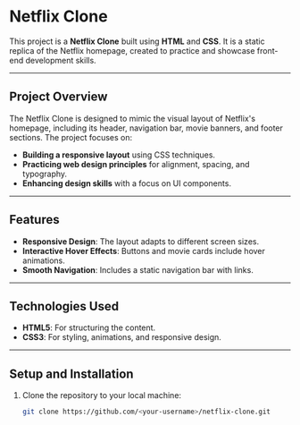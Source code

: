 # Netflix Clone

This project is a **Netflix Clone** built using **HTML** and **CSS**. It is a static replica of the Netflix homepage, created to practice and showcase front-end development skills.

---

## Project Overview

The Netflix Clone is designed to mimic the visual layout of Netflix's homepage, including its header, navigation bar, movie banners, and footer sections. The project focuses on:
- **Building a responsive layout** using CSS techniques.
- **Practicing web design principles** for alignment, spacing, and typography.
- **Enhancing design skills** with a focus on UI components.

---

## Features
- **Responsive Design**: The layout adapts to different screen sizes.
- **Interactive Hover Effects**: Buttons and movie cards include hover animations.
- **Smooth Navigation**: Includes a static navigation bar with links.

---

## Technologies Used
- **HTML5**: For structuring the content.
- **CSS3**: For styling, animations, and responsive design.

---

## Setup and Installation

1. Clone the repository to your local machine:
   ```bash
   git clone https://github.com/<your-username>/netflix-clone.git